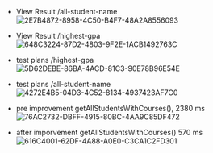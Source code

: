 - View Result /all-student-name  
![2E7B4872-8958-4C50-B4F7-48A2A8556093](https://github.com/Kenzo911/exercise-profiling/assets/52792716/1169b7ab-63df-4613-bd54-37fe76df7b31)

- View Result /highest-gpa
![648C3224-87D2-4803-9F2E-1ACB1492763C](https://github.com/Kenzo911/exercise-profiling/assets/52792716/efc2795b-b06f-4f1c-8e13-90bf17bf7e01)


- test plans /highest-gpa
![5D62DEBE-86BA-4ACD-81C3-90E78B96E54E](https://github.com/Kenzo911/exercise-profiling/assets/52792716/b4b1a4a4-da3f-4300-b09e-51e4041319a8)

- test plans /all-student-name
![4272E4B5-04D3-4C52-8134-4937423AF7C0](https://github.com/Kenzo911/exercise-profiling/assets/52792716/4ffcf96b-05f8-4b6c-b0e2-b3055cb2435d)

- pre improvement getAllStudentsWithCourses(), 2380 ms
![76AC2732-DBFF-4915-80BC-4AA9C85DF472](https://github.com/Kenzo911/exercise-profiling/assets/52792716/beac2cb1-6525-4c01-aede-cf0a81f00613)

- after imporvement getAllStudentsWithCourses() 570 ms
![616C4001-62DF-4A88-A0E0-C3CA1C2FD301](https://github.com/Kenzo911/exercise-profiling/assets/52792716/9e9bf852-5f9b-436d-9f0f-fef6ffc0ae17)

